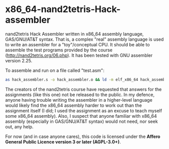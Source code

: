 # x86_64-nand2tetris-Hack-assembler

nand2tetris Hack Assembler written in x86_64 assembly language, GAS/GNU/AT&amp;T syntax. That is, a complex "real" assembly language is used to write an assembler for a "toy"/conceptual CPU. It should be able to assemble the test programs provided by the course (http://nand2tetris.org/06.php). It has been tested with GNU assembler version 2.25.

To assemble and run on a file called "test.asm":
```bash
as hack_assembler.s -o hack_assembler.o && ld -m elf_x86_64 hack_assembler.o -o hack_assembler.elf && ./hack_assembler.elf test.asm && echo $?
```

The creators of the nand2tetris course have requested that answers for the assignments (like this one) not be released to the public. In my defence, anyone having trouble writing the assembler in a higher-level language would likely find the x86_64 assembly harder to work out than the assignment itself (I did; I used the assignment as an excuse to teach myself some x86_64 assembly). Also, I suspect that anyone familiar with x86_64 assembly (especially in GAS/GNU/AT&amp;T syntax) would not need, nor seek out, any help.

For now (and in case anyone cares), this code is licensed under the **Affero General Public Licence version 3 or later (AGPL-3.0+)**.
